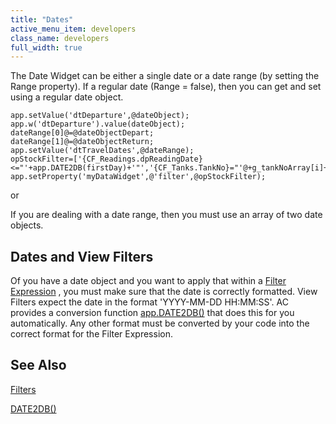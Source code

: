 ```yaml
---
title: "Dates"
active_menu_item: developers
class_name: developers
full_width: true
---
```



The Date Widget can be either a single date or a date range (by setting the Range property). If a regular date (Range = false), then you can get and set using a regular date object.

    app.setValue('dtDeparture',@dateObject);
    app.w('dtDeparture').value(dateObject);
    dateRange[0]@=@dateObjectDepart;
    dateRange[1]@=@dateObjectReturn;
    app.setValue('dtTravelDates',@dateRange);
    opStockFilter=['{CF_Readings.dpReadingDate}<="'+app.DATE2DB(firstDay)+'"','{CF_Tanks.TankNo}="'@+g_tankNoArray[i]+'"'];
    app.setProperty('myDataWidget',@'filter',@opStockFilter);
   

or

If you are dealing with a date range, then you must use an array of two date objects.

## Dates and View Filters

Of you have a date object and you want to apply that within a [Filter Expression](../../../../client-api/data-view-functions/modifying-data-widgets-with-scripts/filters) , you must make sure that the date is correctly formatted. View Filters expect the date in the format 'YYYY-MM-DD HH:MM:SS'. AC provides a conversion function [app.DATE2DB()](../../../../client-api/conversion-functions/date2db) that does this for you automatically. Any other format must be converted by your code into the correct format for the Filter Expression.

## See Also

[Filters](../../../../client-api/data-view-functions/modifying-data-widgets-with-scripts/filters)

[DATE2DB()](../../../../client-api/conversion-functions/date2db)

